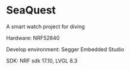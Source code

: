 # SeaQuest
A smart watch project for diving

Hardware: NRF52840

Develop environment: Segger Embedded Studio

SDK: NRF sdk 17.10, LVGL 8.3

